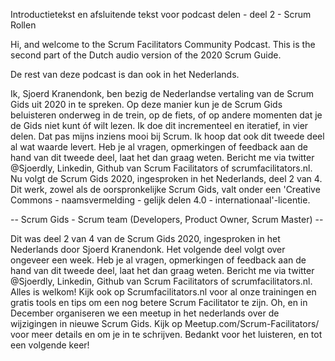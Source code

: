 Introductietekst en afsluitende tekst voor podcast delen - deel 2 - Scrum Rollen

Hi, and welcome to the Scrum Facilitators Community Podcast. 
This is the second part of the Dutch audio version of the 2020 Scrum Guide. 

De rest van deze podcast is dan ook in het Nederlands. 

Ik, Sjoerd Kranendonk, ben bezig de Nederlandse vertaling van de Scrum Gids uit 2020 in te spreken. 
Op deze manier kun je de Scrum Gids beluisteren onderweg in de trein, op de fiets, of op andere momenten dat je de Gids niet kunt óf wilt lezen. 
Ik doe dit incrementeel en iteratief, in vier delen. Dat pas mijns inziens mooi bij Scrum. Ik hoop dat ook dit tweede deel al wat waarde levert. 
Heb je al vragen, opmerkingen of feedback aan de hand van dit tweede deel, laat het dan graag weten. 
Bericht me via twitter @Sjoerdly, Linkedin, Github van Scrum Facilitators of scrumfacilitators.nl. 
Nu volgt de Scrum Gids 2020, ingesproken in het Nederlands, deel 2 van 4. 
Dit werk, zowel als de oorspronkelijke Scrum Gids, valt onder een 'Creative Commons - naamsvermelding - gelijk delen 4.0 - internationaal'-licentie.

-- Scrum Gids - Scrum team (Developers, Product Owner, Scrum Master) --

Dit was deel 2 van 4 van de Scrum Gids 2020, ingesproken in het Nederlands door Sjoerd Kranendonk. Het volgende deel volgt over ongeveer een week. 
Heb je al vragen, opmerkingen of feedback aan de hand van dit tweede deel, laat het dan graag weten. 
Bericht me via twitter @Sjoerdly, Linkedin, Github van Scrum Facilitators of scrumfacilitators.nl. Alles is welkom!
Kijk ook op Scrumfacilitators.nl voor al onze trainingen en gratis tools en tips om een nog betere Scrum Facilitator te zijn. 
Oh, en in December organiseren we een meetup in het nederlands over de wijzigingen in nieuwe Scrum Gids. 
Kijk op Meetup.com/Scrum-Facilitators/ voor meer details en om je in te schrijven.
Bedankt voor het luisteren, en tot een volgende keer!
